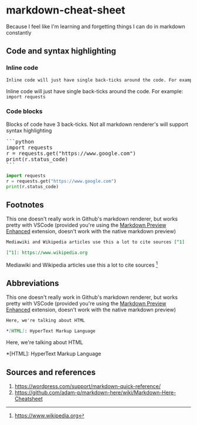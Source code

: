 # markdown-cheat-sheet
Because I feel like I'm learning and forgetting things I can do in markdown constantly

## Code and syntax highlighting

### Inline code
```markdown
Inline code will just have single back-ticks around the code. For example: `import requests`
```
Inline code will just have single back-ticks around the code. For example: `import requests`

### Code blocks
Blocks of code have 3 back-ticks. Not all markdown renderer's will support syntax highlighting

<pre>
```python
import requests
r = requests.get("https://www.google.com")
print(r.status_code)
```
</pre>

```python
import requests
r = requests.get("https://www.google.com")
print(r.status_code)
```

## Footnotes
This one doesn't really work in Github's markdown renderer, but works pretty with VSCode (provided you're using the [Markdown Preview Enhanced](https://marketplace.visualstudio.com/items?itemName=shd101wyy.markdown-preview-enhanced) extension, doesn't work with the native markdown preview)
```markdown
Mediawiki and Wikipedia articles use this a lot to cite sources [^1]

[^1]: https://www.wikipedia.org
```

Mediawiki and Wikipedia articles use this a lot to cite sources [^1]

[^1]: https://www.wikipedia.org

## Abbreviations
This one doesn't really work in Github's markdown renderer, but works pretty with VSCode (provided you're using the [Markdown Preview Enhanced](https://marketplace.visualstudio.com/items?itemName=shd101wyy.markdown-preview-enhanced) extension, doesn't work with the native markdown preview)
```markdown
Here, we're talking about HTML

*[HTML]: HyperText Markup Language
```
Here, we're talking about HTML

*[HTML]: HyperText Markup Language

## Sources and references
1. https://wordpress.com/support/markdown-quick-reference/
2. https://github.com/adam-p/markdown-here/wiki/Markdown-Here-Cheatsheet
